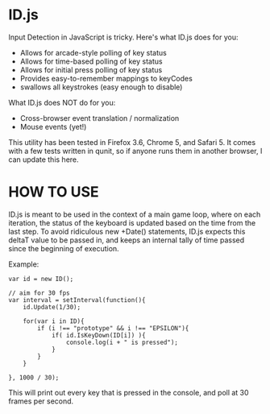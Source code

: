 ID.js
=====

Input Detection in JavaScript is tricky. Here's what ID.js does for you:

* Allows for arcade-style polling of key status
* Allows for time-based polling of key status
* Allows for initial press polling of key status
* Provides easy-to-remember mappings to keyCodes
* swallows all keystrokes (easy enough to disable)

What ID.js does NOT do for you:

* Cross-browser event translation / normalization
* Mouse events (yet!)

This utility has been tested in Firefox 3.6, Chrome 5, and Safari 5. It comes with a few tests written in qunit, so if anyone runs them in another browser, I can update this here.

HOW TO USE
==========

ID.js is meant to be used in the context of a main game loop, where on each iteration, the status of the keyboard is updated based on the time from the last step. To avoid ridiculous new +Date() statements, ID.js expects this deltaT value to be passed in, and keeps an internal tally of time passed since the beginning of execution.

Example:

    var id = new ID();

	// aim for 30 fps
	var interval = setInterval(function(){
		id.Update(1/30);
	
		for(var i in ID){
			if (i !== "prototype" && i !== "EPSILON"){
				if( id.IsKeyDown(ID[i]) ){
					console.log(i + " is pressed");
				}		
			}
		}
	
	}, 1000 / 30);
	
This will print out every key that is pressed in the console, and poll at 30 frames per second.

